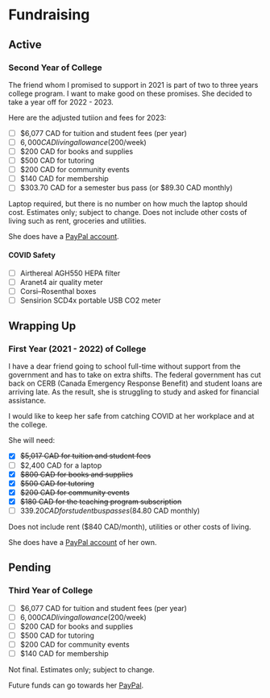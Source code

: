 # Fundraising
## Active
### Second Year of College
The friend whom I promised to support in 2021 is part of two to three years college program. I want to make good on these promises. She decided to take a year off for 2022 - 2023.

Here are the adjusted tutiion and fees for 2023:
- [ ] $6,077 CAD for tuition and student fees (per year)
- [ ] $6,000 CAD living allowance ($200/week)
- [ ] $200 CAD for books and supplies
- [ ] $500 CAD for tutoring
- [ ] $200 CAD for community events
- [ ] $140 CAD for membership
- [ ] $303.70 CAD for a semester bus pass (or $89.30 CAD monthly)

Laptop required, but there is no number on how much the laptop should cost. Estimates only; subject to change. Does not include other costs of living such as rent, groceries and utilities.

She does have a [PayPal account](https://www.paypal.me/bglamours).
#### COVID Safety
- [ ] Airthereal AGH550 HEPA filter
- [ ] Aranet4 air quality meter
- [ ] Corsi–Rosenthal boxes
- [ ] Sensirion SCD4x portable USB CO2 meter
## Wrapping Up
### First Year (2021 - 2022) of College
I have a dear friend going to school full-time without support from the government and has to take on extra shifts. The federal government has cut back on CERB (Canada Emergency Response Benefit) and student loans are arriving late. As the result, she is struggling to study and asked for financial assistance.

I would like to keep her safe from catching COVID at her workplace and at the college.

She will need:
- [x] ~~$5,017 CAD for tuition and student fees~~
- [ ] $2,400 CAD for a laptop
- [x] ~~$800 CAD for books and supplies~~
- [x] ~~$500 CAD for tutoring~~
- [x] ~~$200 CAD for community events~~
- [x] ~~$180 CAD for the teaching program subscription~~
- [ ] $339.20 CAD for student bus passes ($84.80 CAD monthly)

Does not include rent ($840 CAD/month), utilities or other costs of living.

She does have a [PayPal account](https://www.paypal.me/bglamours) of her own.
## Pending
### Third Year of College
- [ ] $6,077 CAD for tuition and student fees (per year)
- [ ] $6,000 CAD living allowance ($200/week)
- [ ] $200 CAD for books and supplies
- [ ] $500 CAD for tutoring
- [ ] $200 CAD for community events
- [ ] $140 CAD for membership

Not final. Estimates only; subject to change.

Future funds can go towards her [PayPal](https://www.paypal.me/bglamours).
